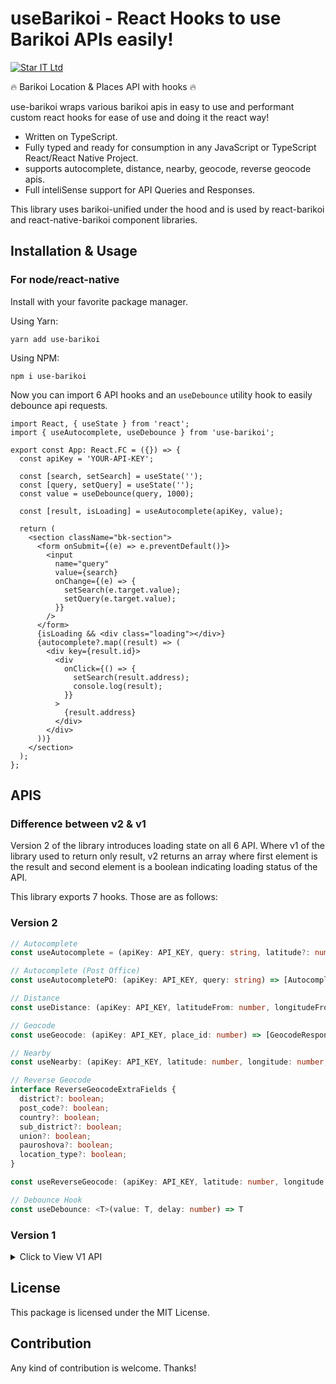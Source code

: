 # useBarikoi - React Hooks to use Barikoi APIs easily!

[![Star IT Ltd](https://staritltd.com/wp-content/uploads/2019/10/Web_Logo_of_Star_IT_158x80.png)](https://staritltd.com)

🔥 Barikoi Location & Places API with hooks 🔥

use-barikoi wraps various barikoi apis in easy to use and performant custom react hooks for ease of use and doing it the react way!

- Written on TypeScript.
- Fully typed and ready for consumption in any JavaScript or TypeScript React/React Native Project.
- supports autocomplete, distance, nearby, geocode, reverse geocode apis.
- Full inteliSense support for API Queries and Responses.

This library uses barikoi-unified under the hood and is used by react-barikoi and react-native-barikoi component libraries.

## Installation & Usage

### For node/react-native

Install with your favorite package manager.

Using Yarn:

```
yarn add use-barikoi
```

Using NPM:

```
npm i use-barikoi

```

Now you can import 6 API hooks and an `useDebounce` utility hook to easily debounce api requests.

```tsx
import React, { useState } from 'react';
import { useAutocomplete, useDebounce } from 'use-barikoi';

export const App: React.FC = ({}) => {
  const apiKey = 'YOUR-API-KEY';

  const [search, setSearch] = useState('');
  const [query, setQuery] = useState('');
  const value = useDebounce(query, 1000);

  const [result, isLoading] = useAutocomplete(apiKey, value);

  return (
    <section className="bk-section">
      <form onSubmit={(e) => e.preventDefault()}>
        <input
          name="query"
          value={search}
          onChange={(e) => {
            setSearch(e.target.value);
            setQuery(e.target.value);
          }}
        />
      </form>
      {isLoading && <div class="loading"></div>}
      {autocomplete?.map((result) => (
        <div key={result.id}>
          <div
            onClick={() => {
              setSearch(result.address);
              console.log(result);
            }}
          >
            {result.address}
          </div>
        </div>
      ))}
    </section>
  );
};
```

## APIS

### Difference between v2 & v1

Version 2 of the library introduces loading state on all 6 API. Where v1 of the library used to return only result, v2 returns an array where first element is the result and second element is a boolean indicating loading status of the API.

This library exports 7 hooks. Those are as follows:

### Version 2

```typescript
// Autocomplete
const useAutocomplete = (apiKey: API_KEY, query: string, latitude?: number, longitude?: number, scale?: number) => [AutocompleteResponse[] | undefined, boolean];

// Autocomplete (Post Office)
const useAutocompletePO: (apiKey: API_KEY, query: string) => [AutocompleteResponse[] | undefined, boolean]

// Distance
const useDistance: (apiKey: API_KEY, latitudeFrom: number, longitudeFrom: number, latitudeTo: number, longitudeTo: number) => [number | undefined, boolean]

// Geocode
const useGeocode: (apiKey: API_KEY, place_id: number) => [GeocodeResponse | undefined, boolean]

// Nearby
const useNearby: (apiKey: API_KEY, latitude: number, longitude: number, types?: PlaceType, distance?: number, limit?: number) => [NearbyResponse[] | undefined, boolean]

// Reverse Geocode
interface ReverseGeocodeExtraFields {
  district?: boolean;
  post_code?: boolean;
  country?: boolean;
  sub_district?: boolean;
  union?: boolean;
  pauroshova?: boolean;
  location_type?: boolean;
}

const useReverseGeocode: (apiKey: API_KEY, latitude: number, longitude: number, extraFields?: ReverseGeocodeExtraFields) => [ReverseGeocodeResponse | undefined, boolean]

// Debounce Hook
const useDebounce: <T>(value: T, delay: number) => T
```

### Version 1

<details>
  <summary>Click to View V1 API</summary>
  
  ```typescript
  // Autocomplete
  const useAutocomplete = (apiKey: API_KEY, query: string, latitude?: number, longitude?: number, scale?: number) => AutocompleteResponse[] | undefined;

// Autocomplete (Post Office)
const useAutocompletePO: (apiKey: API_KEY, query: string) => AutocompleteResponse[] | undefined

// Distance
const useDistance: (apiKey: API_KEY, latitudeFrom: number, longitudeFrom: number, latitudeTo: number, longitudeTo: number) => number | undefined

// Geocode
const useGeocode: (apiKey: API_KEY, place_id: number) => GeocodeResponse | undefined

// Nearby
const useNearby: (apiKey: API_KEY, latitude: number, longitude: number, types?: PlaceType, distance?: number, limit?: number) => NearbyResponse[] | undefined

// Reverse Geocode
interface ReverseGeocodeExtraFields {
district?: boolean;
post_code?: boolean;
country?: boolean;
sub_district?: boolean;
union?: boolean;
pauroshova?: boolean;
location_type?: boolean;
}

const useReverseGeocode: (apiKey: API_KEY, latitude: number, longitude: number, extraFields?: ReverseGeocodeExtraFields) => ReverseGeocodeResponse | undefined

// Debounce Hook
const useDebounce: <T>(value: T, delay: number) => T

```

</details>

## License

This package is licensed under the MIT License.

## Contribution

Any kind of contribution is welcome. Thanks!
```
